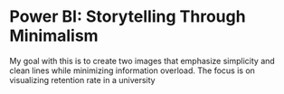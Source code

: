 # Power BI: Storytelling Through Minimalism
My goal with this is to create two images that emphasize simplicity and clean lines while minimizing information overload. The focus is on visualizing retention rate in a university

